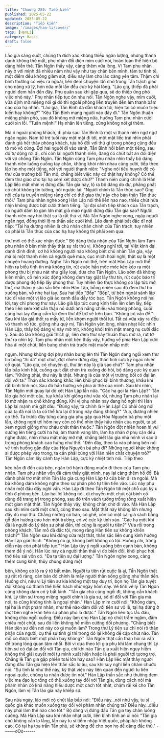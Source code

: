 ```yaml
---
title: "Chương 280: Tiếp kiến"
published: 2025-05-22
updated: 2025-05-22
description: 'Tiếp kiến'
image: '/images/han-li/cover/'
tags: [HanLi]
category: HanLi
draft: false
---
```


Lão gia sáng suốt, chúng ta đích xác không thiếu ngân lượng,
nhưng thanh danh không thể mất, phụ nhân đối diện mỉm cười
nói, hoàn toàn thể hiện bộ dáng hiền thê.
Tần Ngôn thấy vậy, càng thêm vừa lòng.
Vị Tam phu nhân này ở với mình đã nhiều năm như vậy như tay
chân bên mình, tâm tư tinh tế, một điểm đều không giảm sút, điều
này làm cho lão càng yên tâm.
Thậm chí bình thường có việc ra ngoài, liền đem chuyện lớn nhỏ
trong Tần trạch giao cho nàng xử lý, hơn nữa mỗi lần đều cực kỳ
hài lòng.
"Lão gia, thiếp đã phái người đem hắn đến đây. Phu quân sau khi
gặp qua, sẽ do thiếp ứng phó việc nhỏ này." Phụ nhân tiếp tục ôn
nhu nói.
Tần Ngôn nghe vậy, mỉm cười, vừa định mở miệng nói gì đó thì
ngoài phòng liền truyền đến âm thanh bẩm cáo của hạ nhân.
"Lão gia, Tần Bình đã dẫn khách tới, hiện tại có muốn triệu kiến
hay không?"
"Kêu Tần Bình mang người vào đây đi."
Tần Ngôn thuận miệng phân phó, sau đó không mở miệng nữa,
hướng Tam phu nhân cười cười xin lỗi.
"Tuân mệnh!"
Hạ nhân lên tiếng, cũng không nói gì thêm.

Mà ở ngoài phòng khách, đi phía sau Tần Bình là một vị thanh
niên ngơ ngơ ngáo ngáo.
Nam tử trẻ tuổi này một mặt đi tới, một mặt liếc trái nhìn phải
đánh giá hết thảy phòng khách, tựa hồ đối với thứ gì trong phòng
cũng đều tò mò vô cùng.
Đợi hai người đi vào sảnh, Tần Bình hồi bẩm một tiếng, sau đó tự
động rời đi, chỉ còn lại người thanh niên, đang có chút bất an đối
diện với vợ chồng Tần Ngôn.
Tần Ngôn cùng Tam phu nhân nhìn thấy bộ dáng thanh niên
luống cuống tay chân, không khỏi nhìn nhau cùng cười, tiếp theo
lão ho nhẹ một tiếng, nói với người thanh niên:
"Nghe nói tiểu huynh đệ có thư của trưởng bối Tần mỗ, chẳng biết
việc này có thật hay không? Có thể đem thư giao cho tại hạ xem
xét được chứ?"
Thanh niên cũng chính là Hàn Lập liếc mắt nhìn vị đứng đầu Tần
gia này, lộ ra bộ dáng do dự, phảng phất có chút không tin tưởng,
hỏi ngược lại:
"Người chính là Tần thúc sao? Ông nội của ta truyền miệng rằng
chỉ có thể giao thư này cho bản thân Tần thúc thôi."
Tam phu nhân nghe xong Hàn Lập nói thế liền nao nao, thiếu chút
nữa nhịn không được bật cười thành tiếng.
Tại đại sảnh tiếp khách của Tần trạch, có người dám to gan lớn
mật giả mạo người đứng đầu Tần gia sao? Người thanh niên này
hỏi thật sự là rất thú vị.
Mà Tần Ngôn nghe xong, ngây người ngẩn ngơ, đồng thời lộ ra
thần sắc cười khổ.
Lão đành phải bất đắc dĩ nói tiếp:
"Tại hạ đương nhiên là chủ nhân chân chính của Tần trạch, tuy
nhiên có phải là Tần thúc của các hạ hay không thì phải xem qua

thư mới có thể xác nhận được."
Bộ dáng thừa nhận của Tần Ngôn làm Tam phu nhân ở bên nhìn
thấy thật sự rất thú vị. Không nghĩ tới, tại Việt kinh đại danh đỉnh
đỉnh, cơ hồ không người nào không biết chủ nhân Tần gia, vậy
mà bị một thanh niên cả người quê mùa, cục mịch hoài nghi, thật
sự là một chuyện hoang đường.
Nghe Tần Ngôn nói thế, trên mặt Hàn Lập mới thể hiện ra biểu
tình tin mà không tin, rút cuộc hắn móc móc kéo kéo ra một phong
thư bị nhàu nát như giấy loại, đưa cho Tần Ngôn.
Lão sớm đã không kiên nhẫn, cố nén xúc động không đem tay
giật lấy thư tín, rút cuộc bảo trì được phong độ tiếp lấy phong thư.
Tuy nhiên lão thực không có lập tức mở thư, mà thâm ý sâu sắc
liếc nhìn Hàn Lập, bỗng nhiên sau đó đem thư bỏ xuống bàn, vỗ
nhẹ hai tay.
Sau hai tiếp "Bốp" "Bốp", từ bên ngoài sảnh lập tức đi vào một vị
lão giả áo xanh đầu đầy tóc bạc.
Tần Ngôn không nói hai lời, tay chỉ phong thư này. Lão giả lập tức
cung kính tiến lên cầm lấy, tiếp theo liền xem xét cẩn thận nó dưới
ánh nắng chiếu vào trong phòng, cuối cùng hai tay đang cầm lại
đem thư để trở về trên bàn.
"Không có vấn đề."
Sau khi lão giả thốt ra mấy từ, liền khom người thối lui. Tất cả vừa
xảy ra đều vô thanh vô tức, giống như quỷ mị.
Tần Ngôn yên lòng, nhàn nhạt liếc nhìn Hàn Lập, thấy bộ dáng vị
này mờ mịt, không khỏi trên mặt mang nụ cười đắc ý.
Sau đó lão không giải thích gì, liền đem thư này thuần thục mở ra,
rút tờ thư ra nhìn kỹ.
Tam phu nhân một bên thấy vậy, hướng về phía Hàn Lập cười
hòa ái một chút, liền bưng chén trà trước mặt muốn nhấp một

ngụm.
Nhưng không đợi phụ nhân bưng lên thì Tần Ngôn đang ngồi xem
thư tín bỗng "Ai da" một chút, đột nhiên đứng dậy, thần tình cực
kỳ ngạc nhiên cổ quái.
"Lão gia, có chuyện gì, thư tín này là giả sao chứ?" Tam phu nhân
lắp bắp kinh hãi, cuống quít đặt chén trà xuống dò hỏi, bộ dáng
cực kỳ quan tâm.
"Không phải, thư này là thật. Nhưng là của một vị trưởng bối có
đại ân đối với ta." Thần sắc khoảng khắc liền khôi phục lại bình
thường, khẩu khí rất bình tĩnh nói.
Sau đó hắn hướng về phía ái thê của mình.
Sau khi nhìn, Tần Ngôn mới quay lại dò xét Hàn Lập lần nữa.
"Các hạ gọi là Hàn Lập?" Tần lão gia hỏi một câu, tuy khẩu khí
giống như vừa rồi, nhưng Tam phu nhân lại lờ mờ nhận ra chỗ
không đúng.
Khi vị phụ nhân này đang hồ nghi thì Hàn Lập lại mạnh mẽ gật
đầu:
"Đúng vậy, ta chính là Hàn Lập! Có phải ông nội của ta đã nói là
ta có thể lưu lại ở trong này đúng không?"
"A a, đương nhiên có thể. Ta trước đây từng cùng gia phụ gặp
qua Hóa Nguyên bá phụ một lần, không nghĩ tới hôm nay còn có
thể nhìn thấy hậu nhân của người, ta sẽ xem ngươi giống như
cháu chắt thân thuộc." Tần Ngôn đột nhiên hoan hỉ vui sướng lên
tiếng cười ha hả, âm thanh vang lớn, làm hạ nhân ở phụ cận đều
nghe được, nhìn nhau mặt mày mờ mịt, chẳng biết lão gia nhà
mình vì sao ở trong phòng khách cao hứng như thế.
"Đến đây, theo ta vào phòng bên nói về tình huống gần đây của
Hóa Nguyên bá phụ đi? Những người khác không ai được phép
vào trong, ta cần phải cùng với Hàn hiền chất chuyện trò?" Tần
Ngôn cầm lấy cánh tay Hàn Lập, cực kỳ nhiệt tình nói. Tiếp theo

kéo hắn đi đến cửa bên, ngăn trở hành động muốn đi theo của
Tam phu nhân.
Tam phu nhân vốn đã cảm thấy giật mình, nay lại càng thêm hồ
đồ.
Bà đành phải trơ mắt nhìn Tần lão gia cùng Hàn Lập từ cửa bên
đi ra ngoài. Mà bà không dám không nghe theo sự phân phó tự
tiện tiến vào.
Lúc này phụ nhân một đầu đầy nghi vấn.
Hàn Lập đi theo Tần Ngôn tới một chỗ cực kỳ u tĩnh ở phòng bên.
Lão hai lời không nói, di chuyển một chút cái bình cổ dùng để
trang trí trong phòng, sau đó trên vách tường trống rỗng xuất hiện
một gian mật thất.
Tần Ngôn thấy vậy, không chần chờ đi vào. Mà Hàn Lập sau khi
mỉm cười một chút, cũng theo sau.
Mật thất này không lớn nhưng đầy đủ mọi thứ.
Chẳng những có bàn, có ghế, còn có một cái giá sách bằng gỗ
đàn hương cao hơn một trượng, có vẻ cực kỳ tinh xảo.
"Các hạ một khi đã là người do Lý tiên sư phái đến, thì cũng là
người tu tiên?" Vừa rồi trong phòng khách, Tần mỗ đã đắc tội,
mong rằng Hàn tiên sư không khiển trách?" Tần Ngôn sau khi
đóng cửa mật thất, thần sắc liền cung kính hướng Hàn Lập giải
thích.
"Không có gì, không biết không có tội. Huống chi, tràng diễn này
còn phải tiếp tục." Hàn Lập tùy ý ngồi xuống bên cạnh bàn, không
thèm để ý nói. Hắn lúc này cả người thần thái vì đó biến đổi, khôi
phục hơi thở tiêu sái vốn có.
"Đa tạ tiên sự đại lượng."
Tần Ngôn nghe xong, càng thêm cung kính, thủy chung đứng một

bên, không có lộ ra ý tứ bất mãn.
Người tu tiên rút cuộc là ai, Tần Ngôn thật sự rất rõ ràng, căn bản
đó chính là mấy người thần sống giống như thần tiên.
Huống chi, nếu vị Lý tiên sư kia không một tay duy trì, bọn họ Tần
gia tuyệt đối không có thanh thế hiển hách như ngày hôm nay. Về
tình về lý Tần Ngôn cũng không dám có ý bất kính.
"Tần gia chủ cũng ngồi đi, không cần khách khí. Lý tiên sư trong
miệng người chính là gia sư, sở dĩ đối với Tần gia mà nói, ta cũng
không tính là ngoại nhân." Hàn Lập mỉm cười nói.
"Không dám, tại hạ là một phàm nhân, như thế nào dám đối với
tiên sư vô lễ, tại hạ đứng ở một bên nghe Hàn tiên sư phân phó là
được." Tần Ngôn liên tục lắc đầu, không chịu ngồi xuống. Điều
này làm cho Hàn Lập có chút trầm ngâm, đăm chiêu một chút,
sau đó liền không hề miễn cưỡng đối phương.
"Chẳng biết Hàn tiên sư đến nơi này có gì muốn làm? Trong thư
Lý tiên sư chỉ nói rõ thân phận của người, cụ thể sự tình gì thì
trong đó lại không đề cập chút nào. Tần mỗ có được biết một
phần hay không?" Tần Ngôn thật cẩn thận hỏi ra vấn đề trong
lòng quan tâm nhất.
Bởi vì dựa theo lời gia phụ khi lâm chung thì Lý tiên sư có đại ân
đối với Tần gia, chỉ khi nào Tần gia xuất hiện nguy hiểm không
thể giải quyết mới tự mình xuất hiện hoặc là phái người tới tương
trợ. Chẳng lẽ Tần gia gặp phiền toái lớn hay sao?
Hàn Lập liếc mắt thấy người đứng đầu Tần gia hiện lên thần sắc
lo âu, sau khi suy nghĩ liền châm chước nói:
"Sự tình là như thế này, kỳ thật việc này liên quan đến người tu
tiên ngoại quốc, chúng ta nhận được tin nói."
Hàn Lập thần sắc như thường đem việc ma đạo lục tông có thể
xuống tay đối với Tần gia, dùng cách nói mà phàm nhân có khả
năng hiểu được một cách tốt nhất, chậm rãi kể cho Tần Ngôn, làm
vị Tần lão gia này khiếp sợ.

Sau nửa ngày, lão mới có chút lắp bắp nói:
"Điều này…nói như vậy, tu sĩ quốc gia khác muốn xuống tay đối
với phàm nhân chúng ta? Điều này…điều này phải làm thế nào
cho tốt."
Bộ dáng vị đứng đầu Tần gia tay chân luống cuống.
Mà Hàn Lập sau khi nhàn nhạt cười, liền bình tĩnh an ủi nói:
"Tần gia chủ không cần lo lắng, lần này tu sĩ tiềm nhập Việt quốc,
pháp lực không cao. Có tại hạ tọa trấn Tần phủ, sẽ không để cho
bọn họ dễ dàng đắc thủ."
------oOo------
